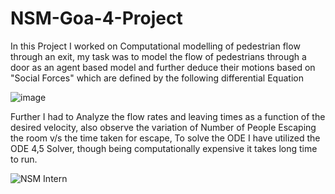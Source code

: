 # NSM-Goa-4-Project
In this Project I worked on Computational modelling of pedestrian flow
through an exit, my task was to model the flow of pedestrians through a 
door as an agent based model and further deduce their motions based on 
"Social Forces" which are defined by the following differential Equation

![image](https://user-images.githubusercontent.com/89131980/188641151-f4f26aa2-b78f-4f18-acae-09811b9b2d7b.png)

Further I had to Analyze the flow rates and leaving times as a function of the 
desired velocity, also observe the variation of Number of People Escaping the room
v/s the time taken for escape, 
To solve the ODE I have utilized the ODE 4,5 Solver, though being computationally
expensive it takes long time to run.

![NSM Intern](https://user-images.githubusercontent.com/89131980/188641768-fb14a878-546a-4aec-bd42-d0666e319206.png)

